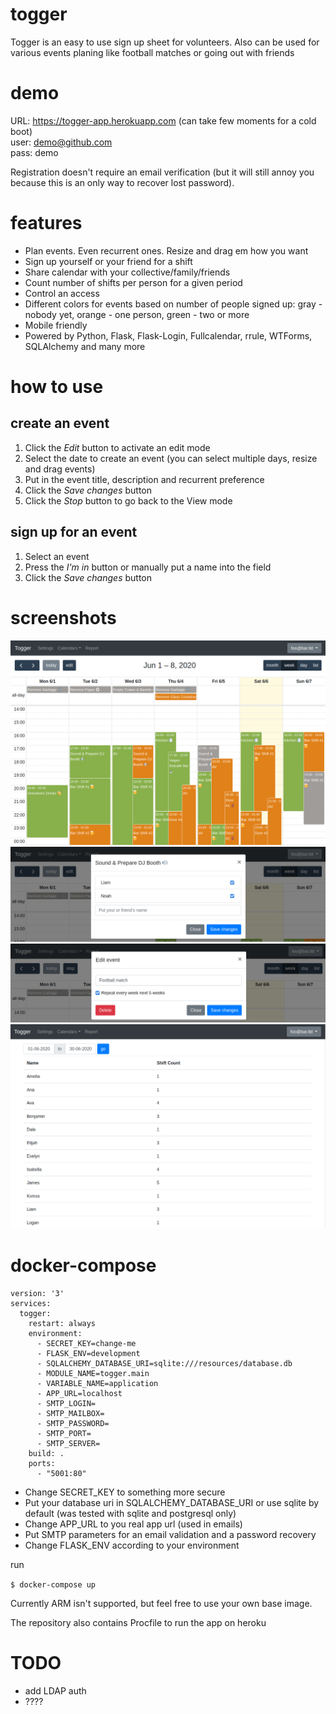 # togger
Togger is an easy to use sign up sheet for volunteers. Also can be used for various events planing like football matches 
or going out with friends

# demo
URL: https://togger-app.herokuapp.com (can take few moments for a cold boot)  
user: demo@github.com  
pass: demo

Registration doesn't require an email verification (but it will still annoy you because this is an only way to recover lost password). 
# features
* Plan events. Even recurrent ones. Resize and drag em how you want
* Sign up yourself or your friend for a shift
* Share calendar with your collective/family/friends
* Count number of shifts per person for a given period
* Control an access
* Different colors for events based on number of people signed up: gray - nobody yet, orange - one person, green - two or more
* Mobile friendly
* Powered by Python, Flask, Flask-Login, Fullcalendar, rrule, WTForms, SQLAlchemy and many more

# how to use
## create an event
1. Click the *Edit* button to activate an edit mode
2. Select the date to create an event (you can select multiple days, resize and drag events)
3. Put in the event title, description and recurrent preference
4. Click the *Save changes* button
5. Click the *Stop* button to go back to the View mode
## sign up for an event
1. Select an event
2. Press the *I'm in* button or manually put a name into the field
3. Click the *Save changes* button

# screenshots
![week view](/screenshots/week_view.png?raw=true "Week View")
![event view](/screenshots/event_view.png?raw=true "Event View")
![create view](/screenshots/create_view.png?raw=true "Create View")
![report_view](/screenshots/report_view.png?raw=true "Report View")

# docker-compose
```
version: '3'
services:
  togger:
    restart: always
    environment:
      - SECRET_KEY=change-me
      - FLASK_ENV=development
      - SQLALCHEMY_DATABASE_URI=sqlite:///resources/database.db
      - MODULE_NAME=togger.main
      - VARIABLE_NAME=application
      - APP_URL=localhost
      - SMTP_LOGIN=
      - SMTP_MAILBOX=
      - SMTP_PASSWORD=
      - SMTP_PORT=
      - SMTP_SERVER=
    build: .
    ports:
      - "5001:80"
```
* Change SECRET_KEY to something more secure
* Put your database uri in SQLALCHEMY_DATABASE_URI or use sqlite by default (was tested with sqlite and postgresql only)
* Change APP_URL to you real app url (used in emails)
* Put SMTP parameters for an email validation and a password recovery
* Change FLASK_ENV according to your environment

run

`$ docker-compose up`

Currently ARM isn't supported, but feel free to use your own base image.

The repository also contains Procfile to run the app on heroku

# TODO
* add LDAP auth
* ????
